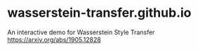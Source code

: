 # wasserstein-transfer.github.io
An interactive demo for Wasserstein Style Transfer https://arxiv.org/abs/1905.12828

